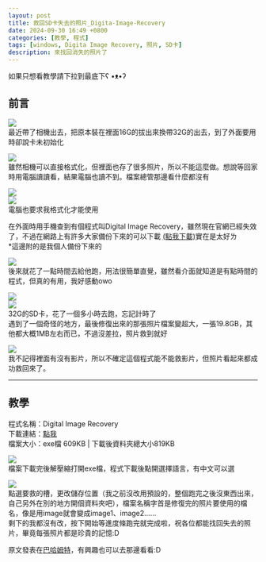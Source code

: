 ```yaml
---
layout: post
title: 救回SD卡失去的照片_Digita-Image-Recovery
date: 2024-09-30 16:49 +0800
categories: [教學, 程式]
tags: [windows, Digita Image Recovery, 照片, SD卡]
description: 來找回消失的照片了
---
```


如果只想看教學請下拉到最底下ʕ •ᴥ•ʔ

## 前言
![](assets/img/image/救回SD卡失去的照片_Digita-Image-Recovery/1.jpg)<br>
最近帶了相機出去，把原本裝在裡面16G的拔出來換帶32G的出去，到了外面要用時卻說卡未初始化

![](assets/img/image/救回SD卡失去的照片_Digita-Image-Recovery/2.png)<br>
雖然相機可以直接格式化，但裡面也存了很多照片，所以不能這麼做。想說等回家時用電腦讀讀看，結果電腦也讀不到。檔案總管那邊看什麼都沒有

![](assets/img/image/救回SD卡失去的照片_Digita-Image-Recovery/3.png)<br>
![](assets/img/image/救回SD卡失去的照片_Digita-Image-Recovery/4.png)<br>
電腦也要求我格式化才能使用

在外面時用手機查到有個程式叫Digital Image Recovery，雖然現在官網已經失效了，不過在網路上有許多大家備份下來的可以下載 [(點我下載)](https://github.com/whitebearOuO/whitebearouo.github.io/blob/master/assets/img/files/%E6%95%91%E5%9B%9ESD%E5%8D%A1%E5%A4%B1%E5%8E%BB%E7%9A%84%E7%85%A7%E7%89%87_Digita-Image-Recovery/DigitalImageRecovery.zip)實在是太好ㄌ<br>
*這邊附的是我個人備份下來的

![](assets/img/image/救回SD卡失去的照片_Digita-Image-Recovery/5.png)<br>
後來就花了一點時間去給他跑，用法很簡單直覺，雖然看介面就知道是有點時間的程式，但真的有用，我好感動owo

![](assets/img/image/救回SD卡失去的照片_Digita-Image-Recovery/7.png)<br>
![](assets/img/image/救回SD卡失去的照片_Digita-Image-Recovery/8.png)<br>
32G的SD卡，花了一個多小時去跑，忘記計時了<br>
遇到了一個奇怪的地方，最後修復出來的那張照片檔案變超大，一張19.8GB，其他都大概1MB左右而已，不過沒差拉，照片救到就好

![](assets/img/image/救回SD卡失去的照片_Digita-Image-Recovery/9.png)<br>
我不記得裡面有沒有影片，所以不確定這個程式能不能救影片，但照片看起來都成功救回來了。

---

## 教學
程式名稱：Digital Image Recovery<br>
下載連結：[點我](https://github.com/whitebearOuO/whitebearouo.github.io/blob/master/assets/img/files/%E6%95%91%E5%9B%9ESD%E5%8D%A1%E5%A4%B1%E5%8E%BB%E7%9A%84%E7%85%A7%E7%89%87_Digita-Image-Recovery/DigitalImageRecovery.zip)<br>
檔案大小：exe檔 609KB | 下載後資料夾總大小819KB

![](assets/img/image/救回SD卡失去的照片_Digita-Image-Recovery/6.png)<br>
檔案下載完後解壓縮打開exe檔，程式下載後點開選擇語言，有中文可以選

![](assets/img/image/救回SD卡失去的照片_Digita-Image-Recovery/5.png)<br>
點選要救的槽，更改儲存位置（我之前沒改用預設的，整個跑完之後沒東西出來，自己另外在別的地方開個資料夾吧），檔案名稱字首是修復完的照片要使用的檔名，像是用image就會變成image1、image2......<br>
剩下的我都沒有改，按下開始等進度條跑完就完成啦，祝各位都能找回失去的照片，畢竟每張照片都是珍貴的記憶:D

原文發表在[巴哈姆特](https://home.gamer.com.tw/creationDetail.php?sn=5270911)，有興趣也可以去那邊看看:D